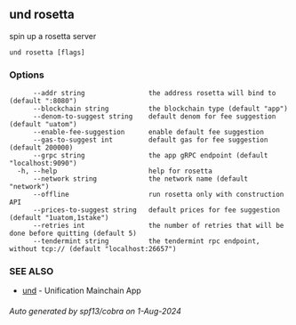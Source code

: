 ## und rosetta

spin up a rosetta server

```
und rosetta [flags]
```

### Options

```
      --addr string                the address rosetta will bind to (default ":8080")
      --blockchain string          the blockchain type (default "app")
      --denom-to-suggest string    default denom for fee suggestion (default "uatom")
      --enable-fee-suggestion      enable default fee suggestion
      --gas-to-suggest int         default gas for fee suggestion (default 200000)
      --grpc string                the app gRPC endpoint (default "localhost:9090")
  -h, --help                       help for rosetta
      --network string             the network name (default "network")
      --offline                    run rosetta only with construction API
      --prices-to-suggest string   default prices for fee suggestion (default "1uatom,1stake")
      --retries int                the number of retries that will be done before quitting (default 5)
      --tendermint string          the tendermint rpc endpoint, without tcp:// (default "localhost:26657")
```

### SEE ALSO

* [und](und.md)	 - Unification Mainchain App

###### Auto generated by spf13/cobra on 1-Aug-2024
